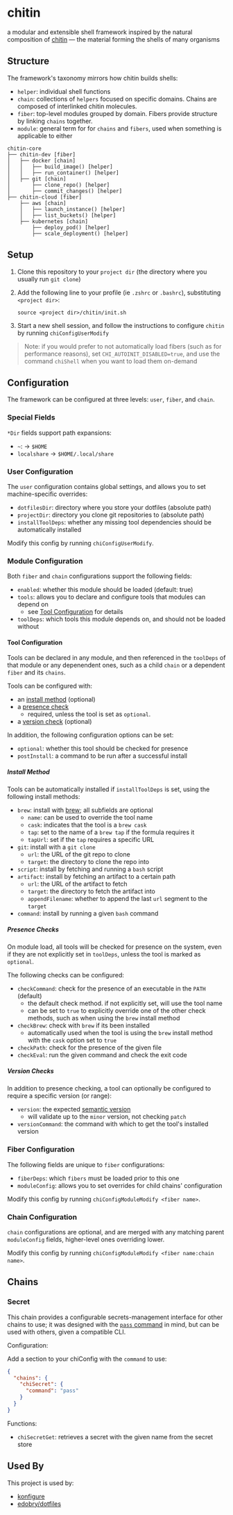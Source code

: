 # chitin

a modular and extensible shell framework inspired by the natural composition of [chitin](https://en.wikipedia.org/wiki/Chitin) — the material forming the shells of many organisms

## Structure

The framework's taxonomy mirrors how chitin builds shells:

- `helper`: individual shell functions
- `chain`: collections of `helpers` focused on specific domains. Chains are composed of interlinked chitin molecules.
- `fiber`: top-level modules grouped by domain. Fibers provide structure by linking `chains` together.
- `module`: general term for for `chains` and `fibers`, used when something is applicable to either

```plain
chitin-core
├── chitin-dev [fiber]
│   ├── docker [chain]
│   │   ├── build_image() [helper]
│   │   ├── run_container() [helper]
│   ├── git [chain]
│       ├── clone_repo() [helper]
│       ├── commit_changes() [helper]
├── chitin-cloud [fiber]
    ├── aws [chain]
    │   ├── launch_instance() [helper]
    │   ├── list_buckets() [helper]
    ├── kubernetes [chain]
        ├── deploy_pod() [helper]
        ├── scale_deployment() [helper]
```

## Setup

1. Clone this repository to your `project dir` (the directory where you usually run `git clone`)
2. Add the following line to your profile (ie `.zshrc` or `.bashrc`), substituting `<project dir>`:

   ```shell
   source <project dir>/chitin/init.sh
   ```

3. Start a new shell session, and follow the instructions to configure `chitin` by running `chiConfigUserModify`

> Note: if you would prefer to not automatically load fibers (such as for performance reasons), set `CHI_AUTOINIT_DISABLED=true`, and use the command `chiShell` when you want to load them on-demand

## Configuration

The framework can be configured at three levels: `user`, `fiber`, and `chain`.

### Special Fields

`*Dir` fields support path expansions:

- `~`: -> `$HOME`
- `localshare` -> `$HOME/.local/share`

### User Configuration

The `user` configuration contains global settings, and allows you to set machine-specific overrides:

- `dotfilesDir`: directory where you store your dotfiles (absolute path)
- `projectDir`: directory you clone git repositories to (absolute path)
- `installToolDeps`: whether any missing tool dependencies should be automatically installed

Modify this config by running `chiConfigUserModify`.

### Module Configuration

Both `fiber` and `chain` configurations support the following fields:

- `enabled`: whether this module should be loaded (default: true)
- `tools`: allows you to declare and configure tools that modules can depend on
  - see [Tool Configuration](#tool-configuration) for details
- `toolDeps`: which tools this module depends on, and should not be loaded without

#### Tool Configuration

Tools can be declared in any module, and then referenced in the `toolDeps` of that module or any depenendent ones, such as a child `chain` or a dependent `fiber` and its `chains`.

Tools can be configured with:

- an [install method](#install-method) (optional)
- a [presence check](#presence-checks)
  - required, unless the tool is set as `optional`.
- a [version check](#version-checks) (optional)

In addition, the following configuration options can be set:

- `optional`: whether this tool should be checked for presence
- `postInstall`: a command to be run after a successful install

##### Install Method

Tools can be automatically installed if `installToolDeps` is set, using the following install methods:

- `brew`: install with [brew](https://brew.sh/); all subfields are optional
  - `name`: can be used to override the tool name
  - `cask`: indicates that the tool is a `brew cask`
  - `tap`: set to the name of a `brew tap` if the formula requires it
  - `tapUrl`: set if the `tap` requires a specific URL
- `git`: install with a `git clone`
  - `url`: the URL of the git repo to clone
  - `target`: the directory to clone the repo into
- `script`: install by fetching and running a `bash` script
- `artifact`: install by fetching an artifact to a certain path
  - `url`: the URL of the artifact to fetch
  - `target`: the directory to fetch the artifact into
  - `appendFilename`: whether to append the last `url` segment to the `target`
- `command`: install by running a given `bash` command

##### Presence Checks

On module load, all tools will be checked for presence on the system, even if they are not explicitly set in `toolDeps`, unless the tool is marked as `optional`.

The following checks can be configured:

- `checkCommand`: check for the presence of an executable in the `PATH` (default)
  - the default check method. if not explicitly set, will use the tool name
  - can be set to `true` to explicitly override one of the other check methods, such as when using the `brew` install method
- `checkBrew`: check with `brew` if its been installed
  - automatically used when the tool is using the `brew` install method with the `cask` option set to `true`
- `checkPath`: check for the presence of the given file
- `checkEval`: run the given command and check the exit code

##### Version Checks

In addition to presence checking, a tool can optionally be configured to require a specific version (or range):

- `version`: the expected [semantic version](https://semver.org/)
  - will validate up to the `minor` version, not checking `patch`
- `versionCommand`: the command with which to get the tool's installed version

### Fiber Configuration

The following fields are unique to `fiber` configurations:

- `fiberDeps`: which `fibers` must be loaded prior to this one
- `moduleConfig`: allows you to set overrides for child chains' configuration

Modify this config by running `chiConfigModuleModify <fiber name>`.

### Chain Configuration

`chain` configurations are optional, and are merged with any matching parent `moduleConfig` fields, higher-level ones overriding lower.

Modify this config by running `chiConfigModuleModify <fiber name:chain name>`.

## Chains

### Secret

This chain provides a configurable secrets-management interface for other chains to use; it was designed with the [`pass` command](https://www.passwordstore.org/) in mind, but can be used with others, given a compatible CLI.

Configuration:

Add a section to your chiConfig with the `command` to use:

```json
{
  "chains": {
    "chiSecret": {
      "command": "pass"
    }
  }
}
```

Functions:

- `chiSecretGet`: retrieves a secret with the given name from the secret store

## Used By

This project is used by:

- [konfigure](https://github.com/edobry/konfigure/blob/main/src/shell.ts)
- [edobry/dotfiles](https://github.com/edobry/dotfiles)
